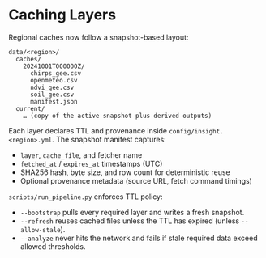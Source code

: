 # Caching Layers

Regional caches now follow a snapshot-based layout:

```
data/<region>/
  caches/
    20241001T000000Z/
      chirps_gee.csv
      openmeteo.csv
      ndvi_gee.csv
      soil_gee.csv
      manifest.json
  current/
    … (copy of the active snapshot plus derived outputs)
```

Each layer declares TTL and provenance inside `config/insight.<region>.yml`. The snapshot manifest captures:

- `layer`, `cache_file`, and fetcher name
- `fetched_at` / `expires_at` timestamps (UTC)
- SHA256 hash, byte size, and row count for deterministic reuse
- Optional provenance metadata (source URL, fetch command timings)

`scripts/run_pipeline.py` enforces TTL policy:

- `--bootstrap` pulls every required layer and writes a fresh snapshot.
- `--refresh` reuses cached files unless the TTL has expired (unless `--allow-stale`).
- `--analyze` never hits the network and fails if stale required data exceed allowed thresholds.
